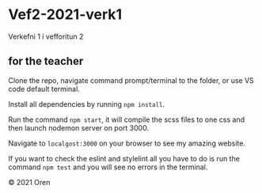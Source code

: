 # Vef2-2021-verk1
Verkefni 1 í vefforitun 2

## for the teacher
Clone the repo, navigate command prompt/terminal to the folder, or use VS code default terminal.

Install all dependencies by running `npm install`.

Run the command `npm start`, it will compile the scss files to one css and then launch nodemon server on port 3000.

Navigate to `localgost:3000` on your browser to see my amazing website.

If you want to check the eslint and stylelint all you have to do is run the command `npm test` and you will see no errors in the terminal.

&copy; 2021 Oren